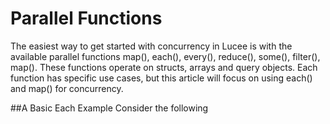 # Parallel Functions
The easiest way to get started with concurrency in Lucee is with the available parallel functions map(), each(), every(), reduce(), some(), filter(), map(). These functions operate on structs, arrays and query objects. Each function has specific use cases, but this article will focus on using each() and map() for concurrency. 

##A Basic Each Example
Consider the following 

